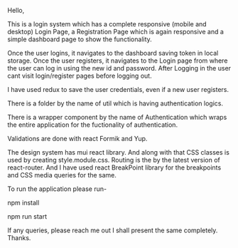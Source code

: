 Hello,

This is a login system which has a complete responsive (mobile and desktop) Login Page, a Registration Page which is again responsive and a simple dashboard page to show the functionality.

Once the user logins, it navigates to the dashboard saving token in local storage. 
Once the user registers, it navigates to the Login page from where the user can log in using the new id and password.
After Logging in the user cant visit login/register pages before logging out.

I have used redux to save the user credentials, even if a new user registers.

There is a folder by the name of util which is having authentication logics.

There is a wrapper component by the name of Authentication which wraps the entire application for the fuctionality of authentication.

Validations are done with react Formik and Yup.

The design system has mui react library. And along with that CSS classes is used by creating style.module.css.
Routing is the by the latest version of react-router.
And I have used react BreakPoint library for the breakpoints and CSS media queries for the same.

To run the application please run-

npm install

npm run start

If any queries, please reach me out I shall present the same completely.
Thanks.
